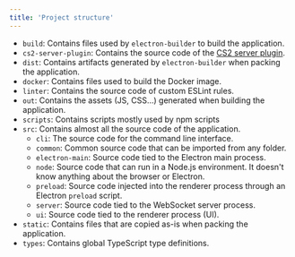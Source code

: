 ```yaml
---
title: 'Project structure'
---
```


- `build`: Contains files used by `electron-builder` to build the application.
- `cs2-server-plugin`: Contains the source code of the [CS2 server plugin](/docs/development/cs2-server-plugin).
- `dist`: Contains artifacts generated by `electron-builder` when packing the application.
- `docker`: Contains files used to build the Docker image.
- `linter`: Contains the source code of custom ESLint rules.
- `out`: Contains the assets (JS, CSS…) generated when building the application.
- `scripts`: Contains scripts mostly used by npm scripts
- `src`: Contains almost all the source code of the application.
  - `cli`: The source code for the command line interface.
  - `common`: Common source code that can be imported from any folder.
  - `electron-main`: Source code tied to the Electron main process.
  - `node`: Source code that can run in a Node.js environment. It doesn't know anything about the browser or Electron.
  - `preload`: Source code injected into the renderer process through an Electron `preload` script.
  - `server`: Source code tied to the WebSocket server process.
  - `ui`: Source code tied to the renderer process (UI).
- `static`: Contains files that are copied as-is when packing the application.
- `types`: Contains global TypeScript type definitions.
